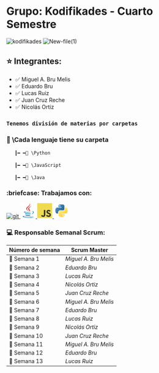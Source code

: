 # Grupo: Kodifikades - Cuarto Semestre

![kodifikades](https://github.com/CodeSystem2022/Kodifikades_Tercer_Semestre/assets/81488933/71e64b9f-2890-447d-bb0b-0277eeee6f8c)
![New-file(1)](https://github.com/CodeSystem2022/Kodifikades_Cuarto_Semestre/assets/81488933/a8ca19a8-c684-4908-94cb-ff6062dcaacf)


## :star: Integrantes:
- :white_check_mark: Miguel A. Bru Melis <br>
- :white_check_mark: Eduardo Bru <br>
- :white_check_mark: Lucas Ruiz <br>
- :white_check_mark: Juan Cruz Reche <br>
- :white_check_mark: Nicolás Ortiz <br>


###  `Tenemos división de materias por carpetas`

<h3 align="left">📂 \Cada lenguaje tiene su carpeta</h3>
<p align="left">
</p>


       ┃━ ━📂 \Python

       ┃━ ━📂 \JavaScript   
    
       ┃━ ━📂 \Java
    

<h3 align="left"> :briefcase: Trabajamos con:</h3>
<p align="left"> <a href="https://git-scm.com/" target="_blank" rel="noreferrer"> <img src="https://www.vectorlogo.zone/logos/git-scm/git-scm-icon.svg" alt="git" width="40" height="40"/> </a> <a href="https://www.java.com" target="_blank" rel="noreferrer"> <img src="https://raw.githubusercontent.com/devicons/devicon/master/icons/java/java-original.svg" alt="java" width="40" height="40"/> </a> <a href="https://developer.mozilla.org/en-US/docs/Web/JavaScript" target="_blank" rel="noreferrer"> <img src="https://raw.githubusercontent.com/devicons/devicon/master/icons/javascript/javascript-original.svg" alt="javascript" width="40" height="40"/> </a> <a href="https://www.python.org" target="_blank" rel="noreferrer"> <img src="https://raw.githubusercontent.com/devicons/devicon/master/icons/python/python-original.svg" alt="python" width="40" height="40"/> </a> </p>  


### 💻 Responsable Semanal Scrum:

| **Número de semana** | **Scrum Master** |
| ---- | ---- |
| :pencil: Semana 1 | *Miguel A. Bru Melis* |
| :pencil: Semana 2 | *Eduardo Bru* |
| :pencil: Semana 3 | *Lucas Ruiz* |
| :pencil: Semana 4 | *Nicolás Ortiz* |
| :pencil: Semana 5 | *Juan Cruz Reche* |
| :pencil: Semana 6 | *Miguel A. Bru Melis* |
| :pencil: Semana 7 | *Eduardo Bru* |
| :pencil: Semana 8 | *Lucas Ruiz* |
| :pencil: Semana 9 | *Nicolás Ortiz* |
| :pencil: Semana 10 | *Juan Cruz Reche* |
| :pencil: Semana 11 | *Miguel A. Bru Melis* |
| :pencil: Semana 12 | *Eduardo Bru* |
| :pencil: Semana 13 | *Lucas Ruiz* |

